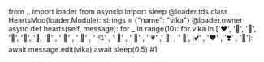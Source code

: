 from .. import loader from asyncio import sleep @loader.tds class HeartsMod(loader.Module): strings = {"name": "vika"} @loader.owner async def hearts(self, message): for _ in range(10): for vika in ['❤', '️🧡', '💛', '💚', '💙', '💜, '🤎' , ' 🖤' , ' 🤍' , ' 💘' , ' 💝' , ' 💖' , ' 💗' ,' 💓' , ' 💞', :💕' , '❤️' , '❣️' , '💟']: await message.edit(vika) await sleep(0.5) #1
